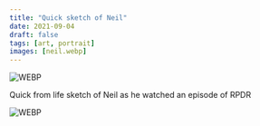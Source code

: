 ```yaml
---
title: "Quick sketch of Neil"
date: 2021-09-04
draft: false
tags: [art, portrait]
images: [neil.webp]
---
```

![WEBP](neil.webp "Neil watching TB")

Quick from life sketch of Neil as he watched an episode of RPDR

![WEBP](neil2.webp "Showing the sketch")
